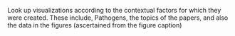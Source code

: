 Look up visualizations according to the contextual factors for which they were created. These include, Pathogens, the topics of the papers, and also the data in the figures (ascertained from the figure caption)
